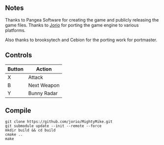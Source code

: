 ## Notes
Thanks to Pangea Software for creating the game and publicly releasing the game files. 
Thanks to [Jorio](https://github.com/jorio/MightyMike) for porting the game engine to various platforms. 
 
Also thanks to brooksytech and Cebion for the porting work for portmaster.

## Controls

| Button | Action |
|--|--| 
| X | Attack |
| B | Next Weapon |
| Y | Bunny Radar |


## Compile

```shell
git clone https://github.com/jorio/MightyMike.git
git submodule update --init --remote --force
mkdir build && cd build
cmake ..
make
```
